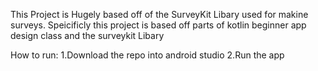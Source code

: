 This Project is Hugely based off of the SurveyKit Libary used for makine surveys.
Speicificly this project is based off parts of kotlin beginner app design class and the surveykit Libary

How to run:
1.Download the repo into android studio
2.Run the app
